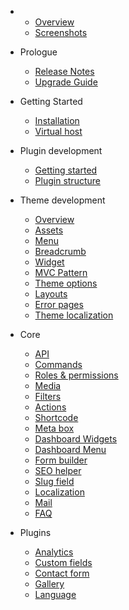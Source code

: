 - 
    - [Overview](overview.md)
    - [Screenshots](screenshots.md)
- Prologue
    - [Release Notes](releases.md)
    - [Upgrade Guide](upgrade.md)
- Getting Started
    - [Installation](installation.md)
    - [Virtual host](virtualhost.md)
- Plugin development
    - [Getting started](plugin.md)
    - [Plugin structure](plugin-structure.md)
- Theme development
    - [Overview](theme.md)
    - [Assets](theme-assets.md)
    - [Menu](menu.md)
    - [Breadcrumb](theme-breadcrumb.md)
    - [Widget](theme-widget.md)
    - [MVC Pattern](theme-mvc-pattern.md)
    - [Theme options](theme-options.md)
    - [Layouts](theme-layout.md)
    - [Error pages](theme-error-pages.md)
    - [Theme localization](theme-localization.md)
    
- Core
    - [API](api.md)
    - [Commands](commands.md)
    - [Roles & permissions](role-permission.md)
    - [Media](media.md)
    - [Filters](filters.md)
    - [Actions](actions.md)
    - [Shortcode](shortcode.md)
    - [Meta box](meta-box.md)
    - [Dashboard Widgets](dashboard-widgets.md)
    - [Dashboard Menu](dashboard-menu.md)
    - [Form builder](form-builder.md)
    - [SEO helper](seo-helper.md)
    - [Slug field](slug-field.md)
    - [Localization](localization.md)
    - [Mail](mail.md)
    - [FAQ](faq.md)
    
- Plugins
    - [Analytics](plugin-analytics.md)
    - [Custom fields](plugin-custom-field.md)
    - [Contact form](plugin-contact-form.md)
    - [Gallery](plugin-gallery.md)
    - [Language](plugin-language.md)
    